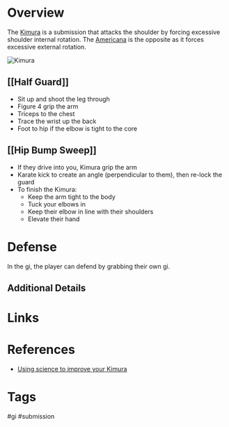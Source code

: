 # Overview
The <u>Kimura</u> is a submission that attacks the shoulder by forcing excessive shoulder internal rotation. The [Americana](obsidian://open?vault=Obsidian-BJJ-Notes&file=Submissions%2FAmericana) is the opposite as it forces excessive external rotation.

![Kimura](https://www.mmaleech.com/wp-content/uploads/2016/10/042215-UFC-Gallery-CH-G2.vadapt.980.high_.38.jpg)
## [[Half Guard]]
- Sit up and shoot the leg through
- Figure 4 grip the arm
- Triceps to the chest
- Trace the wrist up the back
- Foot to hip if the elbow is tight to the core
## [[Hip Bump Sweep]]
- If they drive into you, Kimura grip the arm
- Karate kick to create an angle (perpendicular to them), then re-lock the guard
- To finish the Kimura:
	- Keep the arm tight to the body
	- Tuck your elbows in
	- Keep their elbow in line with their shoulders
	- Elevate their hand

# Defense
In the gi, the player can defend by grabbing their own gi.
## Additional Details

# Links

# References
- [Using science to improve your Kimura](https://www.mmaleech.com/using-science-to-improve-your-kimura/)
# Tags
#gi #submission 
